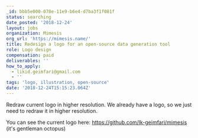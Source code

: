 ```yaml
---
_id: bbb5e000-078e-11e9-b6e4-d7ba3f1f081f
status: searching
date_posted: '2018-12-24'
layout: jobs
organization: Mimesis
org_url: 'https://mimesis.name/'
title: Redesign a logo for an open-source data generation tool
role: Logo design
compensation: paid
deliverables: ''
how_to_apply:
  - likid.geimfari@gmail.com
  - ''
tags: 'logo, illustration, open-source'
date: '2018-12-24T15:15:23.064Z'
---
```

Redraw current logo in higher resolution. We already have a logo, so we just need to redraw it in higher resolution.

You can see the current logo here: https://github.com/lk-geimfari/mimesis (it's gentleman octopus)

